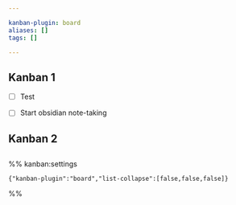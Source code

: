 ```yaml
---

kanban-plugin: board
aliases: []
tags: []

---
```


## Kanban 1

- [ ] Test
- [ ] Start obsidian note-taking


## Kanban 2



## 





%% kanban:settings
```
{"kanban-plugin":"board","list-collapse":[false,false,false]}
```
%%